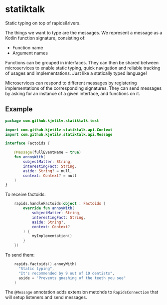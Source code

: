 # statiktalk

Static typing on top of rapids&rivers.

The things we want to type are the messages. We represent a message as
a Kotlin function signature, consisting of:

* Function name
* Argument names

Functions can be grouped in interfaces. They can then be shared between
microservices to enable static typing, quick navigation and reliable 
tracking of usages and implementations. Just like a statically typed
language!

Microservices can respond to different
messages by registering implementations of the corresponding 
signatures. They can send messages by asking for
an instance of a given interface, and functions on it.

## Example

```kotlin
package com.github.kjetilv.statiktalk.test

import com.github.kjetilv.statiktalk.api.Context
import com.github.kjetilv.statiktalk.api.Message

interface Factoids {

    @Message(fullEventName = true)
    fun annoyWith(
        subjectMatter: String,
        interestingFact: String,
        aside: String? = null,
        context: Context? = null
    )
}

```

To receive factoids:

```kotlin
    rapids.handleFactoids(object : Factoids {
        override fun annoyWith(
            subjectMatter: String,
            interestingFact: String,
            aside: String?,
            context: Context?
        ) {
            myImplementation()
        }
    })

```

To send them:

```kotlin
    rapids.factoids().annoyWith(
      "Static typing", 
      "It's recommended by 9 out of 10 dentists", 
      aside = "Prevents gnashing of the teeth you see"
    )
```

The `@Message` annotation adds extension metohds to `RapidsConnection` that will
setup listeners and send messages.
